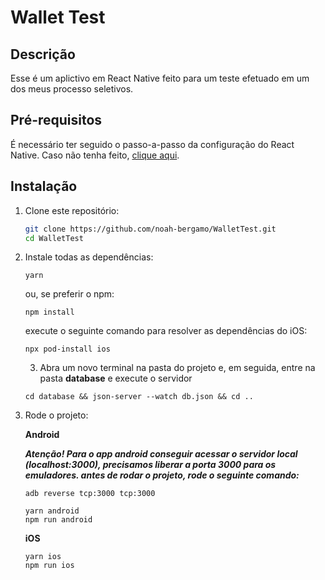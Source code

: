 # Wallet Test

## Descrição

Esse é um aplictivo em React Native feito para um teste efetuado em um dos meus processo seletivos.

## Pré-requisitos
É necessário ter seguido o passo-a-passo da configuração do React Native. Caso não tenha feito, [clique aqui](https://reactnative.dev/docs/environment-setup).

## Instalação

1. Clone este repositório:

   ```bash
   git clone https://github.com/noah-bergamo/WalletTest.git
   cd WalletTest
   ```

2. Instale todas as dependências:

   ```
   yarn
   ```

   ou, se preferir o npm:

   ```
   npm install
   ```

   execute o seguinte comando para resolver as dependências do iOS:

   ```
   npx pod-install ios
   ```

   3. Abra um novo terminal na pasta do projeto e, em seguida, entre na pasta **database** e execute o servidor

   ```
   cd database && json-server --watch db.json && cd ..
   ```

3. Rode o projeto:

   **Android**

   ***Atenção! Para o app android conseguir acessar o servidor local (localhost:3000), precisamos liberar a porta 3000 para os emuladores.
   antes de rodar o projeto, rode o seguinte comando:***

   ```
   adb reverse tcp:3000 tcp:3000
   ```

   ```
   yarn android
   npm run android
   ```

   **iOS**

   ```
   yarn ios
   npm run ios
   ```
